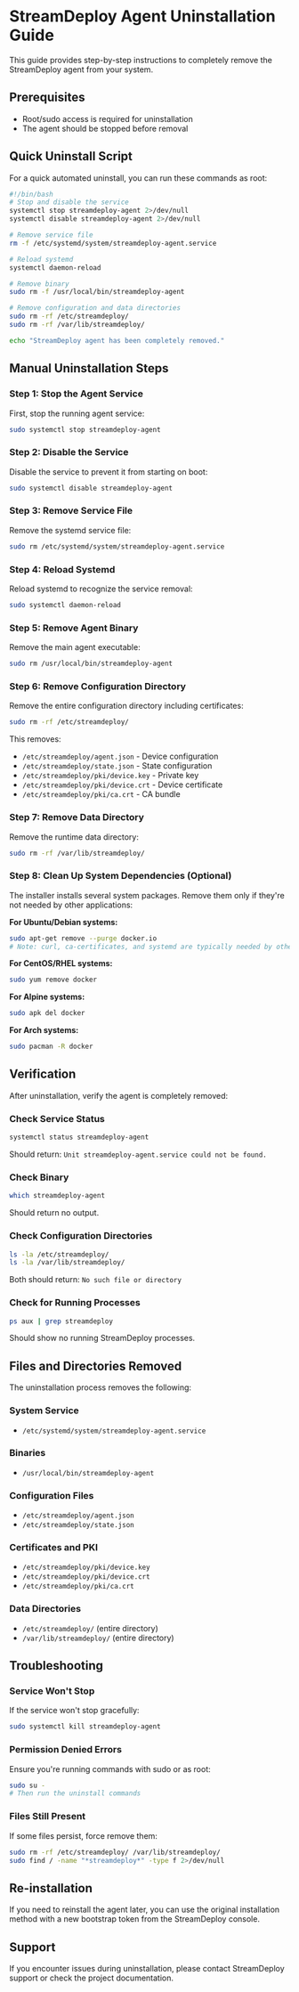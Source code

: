 # StreamDeploy Agent Uninstallation Guide

This guide provides step-by-step instructions to completely remove the StreamDeploy agent from your system.

## Prerequisites

- Root/sudo access is required for uninstallation
- The agent should be stopped before removal

## Quick Uninstall Script

For a quick automated uninstall, you can run these commands as root:

```bash
#!/bin/bash
# Stop and disable the service
systemctl stop streamdeploy-agent 2>/dev/null
systemctl disable streamdeploy-agent 2>/dev/null

# Remove service file
rm -f /etc/systemd/system/streamdeploy-agent.service

# Reload systemd
systemctl daemon-reload

# Remove binary
sudo rm -f /usr/local/bin/streamdeploy-agent

# Remove configuration and data directories
sudo rm -rf /etc/streamdeploy/
sudo rm -rf /var/lib/streamdeploy/

echo "StreamDeploy agent has been completely removed."
```

## Manual Uninstallation Steps

### Step 1: Stop the Agent Service

First, stop the running agent service:

```bash
sudo systemctl stop streamdeploy-agent
```

### Step 2: Disable the Service

Disable the service to prevent it from starting on boot:

```bash
sudo systemctl disable streamdeploy-agent
```

### Step 3: Remove Service File

Remove the systemd service file:

```bash
sudo rm /etc/systemd/system/streamdeploy-agent.service
```

### Step 4: Reload Systemd

Reload systemd to recognize the service removal:

```bash
sudo systemctl daemon-reload
```

### Step 5: Remove Agent Binary

Remove the main agent executable:

```bash
sudo rm /usr/local/bin/streamdeploy-agent
```

### Step 6: Remove Configuration Directory

Remove the entire configuration directory including certificates:

```bash
sudo rm -rf /etc/streamdeploy/
```

This removes:
- `/etc/streamdeploy/agent.json` - Device configuration
- `/etc/streamdeploy/state.json` - State configuration  
- `/etc/streamdeploy/pki/device.key` - Private key
- `/etc/streamdeploy/pki/device.crt` - Device certificate
- `/etc/streamdeploy/pki/ca.crt` - CA bundle

### Step 7: Remove Data Directory

Remove the runtime data directory:

```bash
sudo rm -rf /var/lib/streamdeploy/
```

### Step 8: Clean Up System Dependencies (Optional)

The installer installs several system packages. Remove them only if they're not needed by other applications:

**For Ubuntu/Debian systems:**
```bash
sudo apt-get remove --purge docker.io
# Note: curl, ca-certificates, and systemd are typically needed by other applications
```

**For CentOS/RHEL systems:**
```bash
sudo yum remove docker
```

**For Alpine systems:**
```bash
sudo apk del docker
```

**For Arch systems:**
```bash
sudo pacman -R docker
```

## Verification

After uninstallation, verify the agent is completely removed:

### Check Service Status
```bash
systemctl status streamdeploy-agent
```
Should return: `Unit streamdeploy-agent.service could not be found.`

### Check Binary
```bash
which streamdeploy-agent
```
Should return no output.

### Check Configuration Directories
```bash
ls -la /etc/streamdeploy/
ls -la /var/lib/streamdeploy/
```
Both should return: `No such file or directory`

### Check for Running Processes
```bash
ps aux | grep streamdeploy
```
Should show no running StreamDeploy processes.

## Files and Directories Removed

The uninstallation process removes the following:

### System Service
- `/etc/systemd/system/streamdeploy-agent.service`

### Binaries
- `/usr/local/bin/streamdeploy-agent`

### Configuration Files
- `/etc/streamdeploy/agent.json`
- `/etc/streamdeploy/state.json`

### Certificates and PKI
- `/etc/streamdeploy/pki/device.key`
- `/etc/streamdeploy/pki/device.crt`
- `/etc/streamdeploy/pki/ca.crt`

### Data Directories
- `/etc/streamdeploy/` (entire directory)
- `/var/lib/streamdeploy/` (entire directory)

## Troubleshooting

### Service Won't Stop
If the service won't stop gracefully:
```bash
sudo systemctl kill streamdeploy-agent
```

### Permission Denied Errors
Ensure you're running commands with sudo or as root:
```bash
sudo su -
# Then run the uninstall commands
```

### Files Still Present
If some files persist, force remove them:
```bash
sudo rm -rf /etc/streamdeploy/ /var/lib/streamdeploy/
sudo find / -name "*streamdeploy*" -type f 2>/dev/null
```

## Re-installation

If you need to reinstall the agent later, you can use the original installation method with a new bootstrap token from the StreamDeploy console.

## Support

If you encounter issues during uninstallation, please contact StreamDeploy support or check the project documentation.
